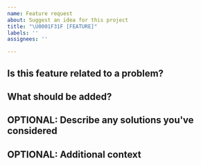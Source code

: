 ```yaml
---
name: Feature request
about: Suggest an idea for this project
title: "\U0001F31F [FEATURE]"
labels: ''
assignees: ''

---
```


## Is this feature related to a problem?  
<!-- What problem exists within Lightning for this feature to help? -->
<!-- Eg. "I'm always frustrated when I have to create paths" -->

## What should be added?
<!-- What should be added to Lightninglib? -->
<!-- Eg. "A path planner utility" -->

## OPTIONAL: Describe any solutions you've considered
<!-- Feel free to go more in-depth here about how you'd like the solution implemented -->
<!-- Eg. "Making a script on python, using the turtle library .... ." -->

## OPTIONAL: Additional context
<!-- Images, code, videos.  Anything you think will help us implement this feature -->
